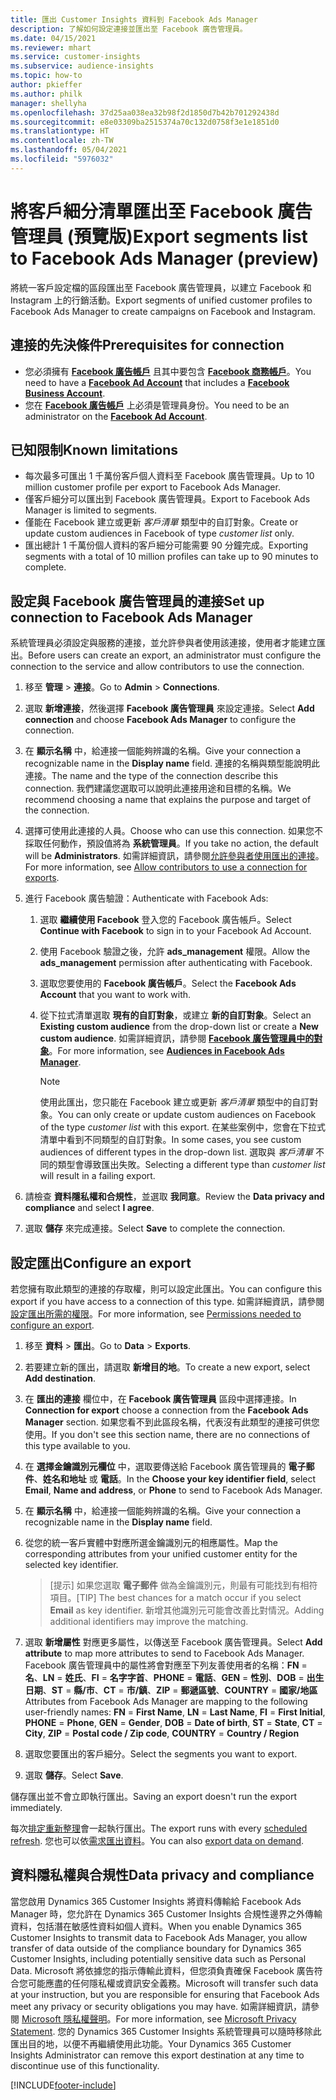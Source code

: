```yaml
---
title: 匯出 Customer Insights 資料到 Facebook Ads Manager
description: 了解如何設定連接並匯出至 Facebook 廣告管理員。
ms.date: 04/15/2021
ms.reviewer: mhart
ms.service: customer-insights
ms.subservice: audience-insights
ms.topic: how-to
author: pkieffer
ms.author: philk
manager: shellyha
ms.openlocfilehash: 37d25aa038ea32b98f2d1850d7b42b701292438d
ms.sourcegitcommit: e8e03309ba2515374a70c132d0758f3e1e1851d0
ms.translationtype: HT
ms.contentlocale: zh-TW
ms.lasthandoff: 05/04/2021
ms.locfileid: "5976032"
---
```

# <a name="export-segments-list-to-facebook-ads-manager-preview"></a><span data-ttu-id="5ccec-103">將客戶細分清單匯出至 Facebook 廣告管理員 (預覽版)</span><span class="sxs-lookup"><span data-stu-id="5ccec-103">Export segments list to Facebook Ads Manager (preview)</span></span>

<span data-ttu-id="5ccec-104">將統一客戶設定檔的區段匯出至 Facebook 廣告管理員，以建立 Facebook 和 Instagram 上的行銷活動。</span><span class="sxs-lookup"><span data-stu-id="5ccec-104">Export segments of unified customer profiles to Facebook Ads Manager to create campaigns on Facebook and Instagram.</span></span>

## <a name="prerequisites-for-connection"></a><span data-ttu-id="5ccec-105">連接的先決條件</span><span class="sxs-lookup"><span data-stu-id="5ccec-105">Prerequisites for connection</span></span>

- <span data-ttu-id="5ccec-106">您必須擁有 [**Facebook 廣告帳戶**](https://www.facebook.com/business/learn/lessons/step-by-step-ads-manager-account) 且其中要包含 [**Facebook 商務帳戶**](https://business.facebook.com/)。</span><span class="sxs-lookup"><span data-stu-id="5ccec-106">You need to have a [**Facebook Ad Account**](https://www.facebook.com/business/learn/lessons/step-by-step-ads-manager-account) that includes a [**Facebook Business Account**](https://business.facebook.com/).</span></span>
- <span data-ttu-id="5ccec-107">您在 [**Facebook 廣告帳戶**](https://www.facebook.com/business/learn/lessons/step-by-step-ads-manager-account) 上必須是管理員身份。</span><span class="sxs-lookup"><span data-stu-id="5ccec-107">You need to be an administrator on the [**Facebook Ad Account**](https://www.facebook.com/business/learn/lessons/step-by-step-ads-manager-account).</span></span>

## <a name="known-limitations"></a><span data-ttu-id="5ccec-108">已知限制</span><span class="sxs-lookup"><span data-stu-id="5ccec-108">Known limitations</span></span>

- <span data-ttu-id="5ccec-109">每次最多可匯出 1 千萬份客戶個人資料至 Facebook 廣告管理員。</span><span class="sxs-lookup"><span data-stu-id="5ccec-109">Up to 10 million customer profile per export to Facebook Ads Manager.</span></span>
- <span data-ttu-id="5ccec-110">僅客戶細分可以匯出到 Facebook 廣告管理員。</span><span class="sxs-lookup"><span data-stu-id="5ccec-110">Export to Facebook Ads Manager is limited to segments.</span></span>
- <span data-ttu-id="5ccec-111">僅能在 Facebook 建立或更新 *客戶清單* 類型中的自訂對象。</span><span class="sxs-lookup"><span data-stu-id="5ccec-111">Create or update custom audiences in Facebook of type *customer list* only.</span></span>
- <span data-ttu-id="5ccec-112">匯出總計 1 千萬份個人資料的客戶細分可能需要 90 分鐘完成。</span><span class="sxs-lookup"><span data-stu-id="5ccec-112">Exporting segments with a total of 10 million profiles can take up to 90 minutes to complete.</span></span>

## <a name="set-up-connection-to-facebook-ads-manager"></a><span data-ttu-id="5ccec-113">設定與 Facebook 廣告管理員的連接</span><span class="sxs-lookup"><span data-stu-id="5ccec-113">Set up connection to Facebook Ads Manager</span></span>

<span data-ttu-id="5ccec-114">系統管理員必須設定與服務的連接，並允許參與者使用該連接，使用者才能建立匯出。</span><span class="sxs-lookup"><span data-stu-id="5ccec-114">Before users can create an export, an administrator must configure the connection to the service and allow contributors to use the connection.</span></span>

1. <span data-ttu-id="5ccec-115">移至 **管理** > **連接**。</span><span class="sxs-lookup"><span data-stu-id="5ccec-115">Go to **Admin** > **Connections**.</span></span>

1. <span data-ttu-id="5ccec-116">選取 **新增連接**，然後選擇 **Facebook 廣告管理員** 來設定連接。</span><span class="sxs-lookup"><span data-stu-id="5ccec-116">Select **Add connection** and choose **Facebook Ads Manager** to configure the connection.</span></span>

1. <span data-ttu-id="5ccec-117">在 **顯示名稱** 中，給連接一個能夠辨識的名稱。</span><span class="sxs-lookup"><span data-stu-id="5ccec-117">Give your connection a recognizable name in the **Display name** field.</span></span> <span data-ttu-id="5ccec-118">連接的名稱與類型能說明此連接。</span><span class="sxs-lookup"><span data-stu-id="5ccec-118">The name and the type of the connection describe this connection.</span></span> <span data-ttu-id="5ccec-119">我們建議您選取可以說明此連接用途和目標的名稱。</span><span class="sxs-lookup"><span data-stu-id="5ccec-119">We recommend choosing a name that explains the purpose and target of the connection.</span></span>

1. <span data-ttu-id="5ccec-120">選擇可使用此連接的人員。</span><span class="sxs-lookup"><span data-stu-id="5ccec-120">Choose who can use this connection.</span></span> <span data-ttu-id="5ccec-121">如果您不採取任何動作，預設值將為 **系統管理員**。</span><span class="sxs-lookup"><span data-stu-id="5ccec-121">If you take no action, the default will be **Administrators**.</span></span> <span data-ttu-id="5ccec-122">如需詳細資訊，請參閱[允許參與者使用匯出的連接](connections.md#allow-contributors-to-use-a-connection-for-exports)。</span><span class="sxs-lookup"><span data-stu-id="5ccec-122">For more information, see [Allow contributors to use a connection for exports](connections.md#allow-contributors-to-use-a-connection-for-exports).</span></span>

1. <span data-ttu-id="5ccec-123">進行 Facebook 廣告驗證：</span><span class="sxs-lookup"><span data-stu-id="5ccec-123">Authenticate with Facebook Ads:</span></span> 

   1. <span data-ttu-id="5ccec-124">選取 **繼續使用 Facebook** 登入您的 Facebook 廣告帳戶。</span><span class="sxs-lookup"><span data-stu-id="5ccec-124">Select **Continue with Facebook** to sign in to your Facebook Ad Account.</span></span>

   1. <span data-ttu-id="5ccec-125">使用 Facebook 驗證之後，允許 **ads_management** 權限。</span><span class="sxs-lookup"><span data-stu-id="5ccec-125">Allow the **ads_management** permission after authenticating with Facebook.</span></span>

   1. <span data-ttu-id="5ccec-126">選取您要使用的 **Facebook 廣告帳戶**。</span><span class="sxs-lookup"><span data-stu-id="5ccec-126">Select the **Facebook Ads Account** that you want to work with.</span></span>

   1. <span data-ttu-id="5ccec-127">從下拉式清單選取 **現有的自訂對象**，或建立 **新的自訂對象**。</span><span class="sxs-lookup"><span data-stu-id="5ccec-127">Select an **Existing custom audience** from the drop-down list or create a **New custom audience**.</span></span> <span data-ttu-id="5ccec-128">如需詳細資訊，請參閱 [**Facebook 廣告管理員中的對象**](https://www.facebook.com/business/help/744354708981227?id=2469097953376494)。</span><span class="sxs-lookup"><span data-stu-id="5ccec-128">For more information, see [**Audiences in Facebook Ads Manager**](https://www.facebook.com/business/help/744354708981227?id=2469097953376494).</span></span>
      > [!NOTE]
      > <span data-ttu-id="5ccec-129">使用此匯出，您只能在 Facebook 建立或更新 *客戶清單* 類型中的自訂對象。</span><span class="sxs-lookup"><span data-stu-id="5ccec-129">You can only create or update custom audiences on Facebook of the type *customer list* with this export.</span></span> <span data-ttu-id="5ccec-130">在某些案例中，您會在下拉式清單中看到不同類型的自訂對象。</span><span class="sxs-lookup"><span data-stu-id="5ccec-130">In some cases, you see custom audiences of different types in the drop-down list.</span></span> <span data-ttu-id="5ccec-131">選取與 *客戶清單* 不同的類型會導致匯出失敗。</span><span class="sxs-lookup"><span data-stu-id="5ccec-131">Selecting a different type than *customer list* will result in a failing export.</span></span> 

1. <span data-ttu-id="5ccec-132">請檢查 **資料隱私權和合規性**，並選取 **我同意**。</span><span class="sxs-lookup"><span data-stu-id="5ccec-132">Review the **Data privacy and compliance** and select **I agree**.</span></span>

1. <span data-ttu-id="5ccec-133">選取 **儲存** 來完成連接。</span><span class="sxs-lookup"><span data-stu-id="5ccec-133">Select **Save** to complete the connection.</span></span>

## <a name="configure-an-export"></a><span data-ttu-id="5ccec-134">設定匯出</span><span class="sxs-lookup"><span data-stu-id="5ccec-134">Configure an export</span></span>

<span data-ttu-id="5ccec-135">若您擁有取此類型的連接的存取權，則可以設定此匯出。</span><span class="sxs-lookup"><span data-stu-id="5ccec-135">You can configure this export if you have access to a connection of this type.</span></span> <span data-ttu-id="5ccec-136">如需詳細資訊，請參閱[設定匯出所需的權限](export-destinations.md#set-up-a-new-export)。</span><span class="sxs-lookup"><span data-stu-id="5ccec-136">For more information, see [Permissions needed to configure an export](export-destinations.md#set-up-a-new-export).</span></span>

1. <span data-ttu-id="5ccec-137">移至 **資料** > **匯出**。</span><span class="sxs-lookup"><span data-stu-id="5ccec-137">Go to **Data** > **Exports**.</span></span>

1. <span data-ttu-id="5ccec-138">若要建立新的匯出，請選取 **新增目的地**。</span><span class="sxs-lookup"><span data-stu-id="5ccec-138">To create a new export, select **Add destination**.</span></span> 

1. <span data-ttu-id="5ccec-139">在 **匯出的連接** 欄位中，在 **Facebook 廣告管理員** 區段中選擇連接。</span><span class="sxs-lookup"><span data-stu-id="5ccec-139">In **Connection for export** choose a connection from the **Facebook Ads Manager** section.</span></span> <span data-ttu-id="5ccec-140">如果您看不到此區段名稱，代表沒有此類型的連接可供您使用。</span><span class="sxs-lookup"><span data-stu-id="5ccec-140">If you don't see this section name, there are no connections of this type available to you.</span></span>

1. <span data-ttu-id="5ccec-141">在 **選擇金鑰識別元欄位** 中，選取要傳送給 Facebook 廣告管理員的 **電子郵件**、**姓名和地址** 或 **電話**。</span><span class="sxs-lookup"><span data-stu-id="5ccec-141">In the **Choose your key identifier field**, select **Email**, **Name and address**, or **Phone** to send to Facebook Ads Manager.</span></span> 

1. <span data-ttu-id="5ccec-142">在 **顯示名稱** 中，給連接一個能夠辨識的名稱。</span><span class="sxs-lookup"><span data-stu-id="5ccec-142">Give your connection a recognizable name in the **Display name** field.</span></span>

1. <span data-ttu-id="5ccec-143">從您的統一客戶實體中對應所選金鑰識別元的相應屬性。</span><span class="sxs-lookup"><span data-stu-id="5ccec-143">Map the corresponding attributes from your unified customer entity for the selected key identifier.</span></span>
   > <span data-ttu-id="5ccec-144">[提示] 如果您選取 **電子郵件** 做為金鑰識別元，則最有可能找到有相符項目。</span><span class="sxs-lookup"><span data-stu-id="5ccec-144">[TIP] The best chances for a match occur if you select **Email** as key identifier.</span></span> <span data-ttu-id="5ccec-145">新增其他識別元可能會改善比對情況。</span><span class="sxs-lookup"><span data-stu-id="5ccec-145">Adding additional identifiers may improve the matching.</span></span>

1. <span data-ttu-id="5ccec-146">選取 **新增屬性** 對應更多屬性，以傳送至 Facebook 廣告管理員。</span><span class="sxs-lookup"><span data-stu-id="5ccec-146">Select **Add attribute** to map more attributes to send to Facebook Ads Manager.</span></span> <span data-ttu-id="5ccec-147">Facebook 廣告管理員中的屬性將會對應至下列友善使用者的名稱：**FN** = **名**、**LN** = **姓氏**、**FI** = **名字字首**、**PHONE** = **電話**、**GEN** = **性別**、**DOB** = **出生日期**、**ST** = **縣/市**、**CT** = **市/鎮**、**ZIP** = **郵遞區號**、**COUNTRY** = **國家/地區**</span><span class="sxs-lookup"><span data-stu-id="5ccec-147">Attributes from Facebook Ads Manager are mapping to the following user-friendly names: **FN** = **First Name**, **LN** = **Last Name**, **FI** = **First Initial**, **PHONE** = **Phone**, **GEN** = **Gender**, **DOB** = **Date of birth**, **ST** = **State**, **CT** = **City**, **ZIP** = **Postal code / Zip code**, **COUNTRY** = **Country / Region**</span></span>

1. <span data-ttu-id="5ccec-148">選取您要匯出的客戶細分。</span><span class="sxs-lookup"><span data-stu-id="5ccec-148">Select the segments you want to export.</span></span>

1. <span data-ttu-id="5ccec-149">選取 **儲存**。</span><span class="sxs-lookup"><span data-stu-id="5ccec-149">Select **Save**.</span></span>

<span data-ttu-id="5ccec-150">儲存匯出並不會立即執行匯出。</span><span class="sxs-lookup"><span data-stu-id="5ccec-150">Saving an export doesn't run the export immediately.</span></span>

<span data-ttu-id="5ccec-151">每次[排定重新整理](system.md#schedule-tab)會一起執行匯出。</span><span class="sxs-lookup"><span data-stu-id="5ccec-151">The export runs with every [scheduled refresh](system.md#schedule-tab).</span></span> <span data-ttu-id="5ccec-152">您也可以依[需求匯出資料](export-destinations.md#run-exports-on-demand)。</span><span class="sxs-lookup"><span data-stu-id="5ccec-152">You can also [export data on demand](export-destinations.md#run-exports-on-demand).</span></span> 

## <a name="data-privacy-and-compliance"></a><span data-ttu-id="5ccec-153">資料隱私權與合規性</span><span class="sxs-lookup"><span data-stu-id="5ccec-153">Data privacy and compliance</span></span>

<span data-ttu-id="5ccec-154">當您啟用 Dynamics 365 Customer Insights 將資料傳輸給 Facebook Ads Manager 時，您允許在 Dynamics 365 Customer Insights 合規性邊界之外傳輸資料，包括潛在敏感性資料如個人資料。</span><span class="sxs-lookup"><span data-stu-id="5ccec-154">When you enable Dynamics 365 Customer Insights to transmit data to Facebook Ads Manager, you allow transfer of data outside of the compliance boundary for Dynamics 365 Customer Insights, including potentially sensitive data such as Personal Data.</span></span> <span data-ttu-id="5ccec-155">Microsoft 將依據您的指示傳輸此資料，但您須負責確保 Facebook 廣告符合您可能應盡的任何隱私權或資訊安全義務。</span><span class="sxs-lookup"><span data-stu-id="5ccec-155">Microsoft will transfer such data at your instruction, but you are responsible for ensuring that Facebook Ads meet any privacy or security obligations you may have.</span></span> <span data-ttu-id="5ccec-156">如需詳細資訊，請參閱 [Microsoft 隱私權聲明](https://go.microsoft.com/fwlink/?linkid=396732)。</span><span class="sxs-lookup"><span data-stu-id="5ccec-156">For more information, see [Microsoft Privacy Statement](https://go.microsoft.com/fwlink/?linkid=396732).</span></span>
<span data-ttu-id="5ccec-157">您的 Dynamics 365 Customer Insights 系統管理員可以隨時移除此匯出目的地，以便不再繼續使用此功能。</span><span class="sxs-lookup"><span data-stu-id="5ccec-157">Your Dynamics 365 Customer Insights Administrator can remove this export destination at any time to discontinue use of this functionality.</span></span>


[!INCLUDE[footer-include](../includes/footer-banner.md)]

